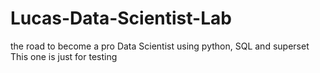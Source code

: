 # Lucas-Data-Scientist-Lab
the road to become a pro Data Scientist using python, SQL and superset
This one is just for testing
